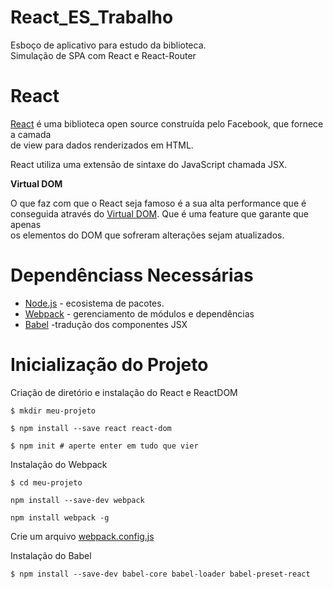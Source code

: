 # React_ES_Trabalho
Esboço de aplicativo para estudo da biblioteca.<br>
Simulação de SPA com React e React-Router

# React #

[React](https://facebook.github.io/react/) é uma biblioteca open source construída pelo Facebook, que fornece a camada<br>
de view para dados renderizados em HTML.

React utiliza uma extensão de sintaxe do JavaScript chamada JSX.

 **Virtual DOM**
 
 O que faz com que o React seja famoso é a sua alta performance que é<br>
 conseguida através do [Virtual DOM](https://www.codecademy.com/articles/react-virtual-dom). Que é uma feature que garante que apenas<br>
 os elementos do DOM que sofreram alterações sejam atualizados.
 
 # Dependênciass Necessárias #
 
  - [Node.js](https://nodejs.org/en/) - ecosistema de pacotes.
  - [Webpack](https://webpack.github.io/) - gerenciamento de módulos e dependências
  - [Babel](https://babeljs.io/) -tradução dos componentes JSX
  
 
# Inicialização do Projeto #

Criação de diretório e instalação do React e ReactDOM

 ``` $ mkdir meu-projeto ```
 
 ``` $ npm install --save react react-dom ```
 
 ``` $ npm init # aperte enter em tudo que vier ```
 
 Instalação do Webpack
 
``` $ cd meu-projeto ```

``` npm install --save-dev webpack ```

``` npm install webpack -g ```

Crie um arquivo [webpack.config.js](https://github.com/brunaNobre/React_ES_Trabalho/blob/master/webpack.config.js)

Instalação do Babel

``` $ npm install --save-dev babel-core babel-loader babel-preset-react ```



